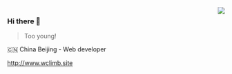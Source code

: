 <img align="right" src="https://github-readme-stats.vercel.app/api?username=wclimb&show_icons=true&icon_color=805AD5&text_color=718096&bg_color=ffffff&hide_title=true" />

### Hi there 👋

<!--
**wclimb/wclimb** is a ✨ _special_ ✨ repository because its `README.md` (this file) appears on your GitHub profile.

Here are some ideas to get you started:

- 🔭 I’m currently working on ...
- 🌱 I’m currently learning ...
- 👯 I’m looking to collaborate on ...
- 🤔 I’m looking for help with ...
- 💬 Ask me about ...
- 📫 How to reach me: ...
- 😄 Pronouns: ...
- ⚡ Fun fact: ...
-->


> Too young!

🇨🇳 China Beijing - Web developer

http://www.wclimb.site
